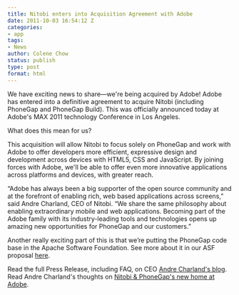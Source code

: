 ```yaml
---
title: Nitobi enters into Acquisition Agreement with Adobe
date: 2011-10-03 16:54:12 Z
categories:
- app
tags:
- News
author: Colene Chow
status: publish
type: post
format: html
---
```


We have exciting news to share—we're being acquired by Adobe! Adobe has entered into a definitive agreement to acquire Nitobi (including PhoneGap and PhoneGap Build). This was officially announced today at Adobe's MAX 2011 technology Conference in Los Angeles.

What does this mean for us?

This acquisition will allow Nitobi to focus solely on PhoneGap and work with Adobe to offer developers more efficient, expressive design and development across devices with HTML5, CSS and JavaScript. By joining forces with Adobe, we'll be able to offer even more innovative applications across platforms and devices, with greater reach.

“Adobe has always been a big supporter of the open source community and at the forefront of enabling rich, web based applications across screens,” said Andre Charland, CEO of Nitobi. “We share the same philosophy about enabling extraordinary mobile and web applications. Becoming part of the Adobe family with its industry-leading tools and technologies opens up amazing new opportunities for PhoneGap and our customers.”

Another really exciting part of this is that we’re putting the PhoneGap code base in the Apache Software Foundation. See more about it in our ASF proposal [here](http://wiki.phonegap.com/w/page/46311152/apache-callback-proposal).

Read the full Press Release, including FAQ, on CEO [Andre Charland's blog](http://blogs.nitobi.com/andre/?p=797). Read Andre Charland's thoughts on [Nitobi & PhoneGap's new home at Adobe](http://blogs.nitobi.com/andre/index.php/2011/10/04/nitobi-and-phonegaps-new-home-at-adobe/).
